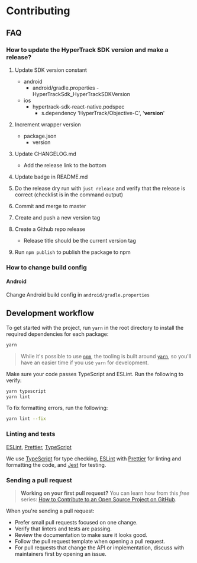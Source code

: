 # Contributing

## FAQ

### How to update the HyperTrack SDK version and make a release?

1. Update SDK version constant

   - android
     - android/gradle.properties - HyperTrackSdk_HyperTrackSDKVersion
   - ios
     - hypertrack-sdk-react-native.podspec
       - s.dependency 'HyperTrack/Objective-C', '**version**'

2. Increment wrapper version

   - package.json
     - version

3. Update CHANGELOG.md

   - Add the release link to the bottom

4. Update badge in README.md
5. Do the release dry run with `just release` and verify that the release is correct (checklist is in the command output)
6. Commit and merge to master
7. Create and push a new version tag
8. Create a Github repo release
   - Release title should be the current version tag
9. Run `npm publish` to publish the package to npm

### How to change build config

#### Android

Change Android build config in `android/gradle.properties`

## Development workflow

To get started with the project, run `yarn` in the root directory to install the required dependencies for each package:

```sh
yarn
```

> While it's possible to use [`npm`](https://github.com/npm/cli), the tooling is built around [`yarn`](https://classic.yarnpkg.com/), so you'll have an easier time if you use `yarn` for development.

Make sure your code passes TypeScript and ESLint. Run the following to verify:

```sh
yarn typescript
yarn lint
```

To fix formatting errors, run the following:

```sh
yarn lint --fix
```

### Linting and tests

[ESLint](https://eslint.org/), [Prettier](https://prettier.io/), [TypeScript](https://www.typescriptlang.org/)

We use [TypeScript](https://www.typescriptlang.org/) for type checking, [ESLint](https://eslint.org/) with [Prettier](https://prettier.io/) for linting and formatting the code, and [Jest](https://jestjs.io/) for testing.

### Sending a pull request

> **Working on your first pull request?** You can learn how from this _free_ series: [How to Contribute to an Open Source Project on GitHub](https://app.egghead.io/playlists/how-to-contribute-to-an-open-source-project-on-github).

When you're sending a pull request:

- Prefer small pull requests focused on one change.
- Verify that linters and tests are passing.
- Review the documentation to make sure it looks good.
- Follow the pull request template when opening a pull request.
- For pull requests that change the API or implementation, discuss with maintainers first by opening an issue.
